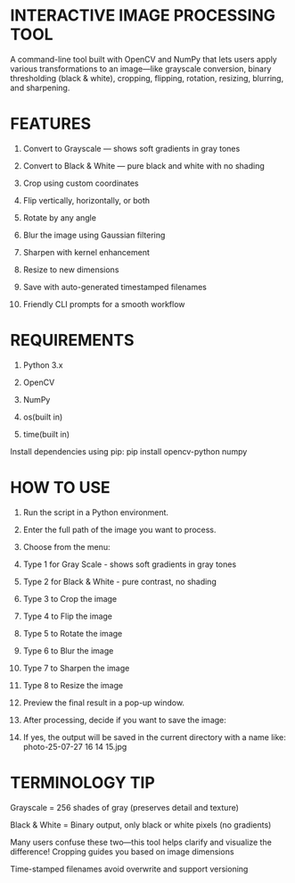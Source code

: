 # INTERACTIVE IMAGE PROCESSING TOOL

A command-line tool built with OpenCV and NumPy that lets users apply various transformations to an image—like grayscale conversion, binary thresholding (black & white), cropping, flipping, rotation, resizing, blurring, and sharpening.

# FEATURES

1. Convert to Grayscale — shows soft gradients in gray tones

2.  Convert to Black & White — pure black and white with no shading

3. Crop using custom coordinates

4.  Flip vertically, horizontally, or both

5. Rotate by any angle

6. Blur the image using Gaussian filtering

7. Sharpen with kernel enhancement

8. Resize to new dimensions

9. Save with auto-generated timestamped filenames

10. Friendly CLI prompts for a smooth workflow

# REQUIREMENTS

1. Python 3.x

2. OpenCV

3. NumPy

4. os(built in)

5. time(built in)

Install dependencies using pip:
pip install opencv-python numpy



# HOW TO USE

1. Run the script in a Python environment.

2. Enter the full path of the image you want to process.

3. Choose from the menu:

4. Type 1 for Gray Scale - shows soft gradients in gray tones

5. Type 2 for Black & White - pure contrast, no shading

6. Type 3 to Crop the image

7. Type 4 to Flip the image

8. Type 5 to Rotate the image

9. Type 6 to Blur the image

10. Type 7 to Sharpen the image

11. Type 8 to Resize the image

12. Preview the final result in a pop-up window.

13. After processing, decide if you want to save the image:

14. If yes, the output will be saved in the current directory with a name like:
photo-25-07-27 16 14 15.jpg

# TERMINOLOGY TIP

Grayscale = 256 shades of gray (preserves detail and texture)

Black & White = Binary output, only black or white pixels (no gradients)

Many users confuse these two—this tool helps clarify and visualize the difference!
Cropping guides you based on image dimensions

Time-stamped filenames avoid overwrite and support versioning

